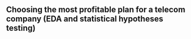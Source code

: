 ## Choosing the most profitable plan for a telecom company (EDA and statistical hypotheses testing)

